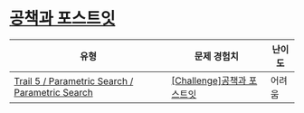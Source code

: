 # [공책과 포스트잇](https://www.codetree.ai/trails/complete/curated-cards/challenge-note-and-sticky-note)

|유형|문제 경험치|난이도|
|---|---|---|
|[Trail 5 / Parametric Search / Parametric Search](https://www.codetree.ai/trail-info/intermediate-mid/)|[[Challenge]공책과 포스트잇](https://www.codetree.ai/trails/complete/curated-cards/challenge-note-and-sticky-note/)|어려움|

